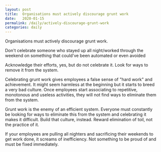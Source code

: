 ```yaml
---
layout: post
title:  Organisations must actively discourage grunt work
date:   2020-01-15
permalink: /daily/actively-discourage-grunt-work
categories: daily
---
```

Organisations must actively discourage grunt work.

Don't celebrate someone who stayed up all night/worked through the weekend on something that could've been automated or even avoided

Acknowledge their efforts, yes, but do not celebrate it. Look for ways to remove it from the system.

Celebrating grunt work gives employees a false sense of "hard work" and achievement. It might seem harmless at the beginning but it starts to breed a very bad culture. Once employees start associating to repetitive, monotonous and useless activities, they will not find ways to eliminate them from the system.

Grunt work is the enemy of an efficient system. Everyone must constantly be looking for ways to eliminate this from the system and celebrating it makes it difficult. Build that culture, instead. Reward elimination of toil, not the practice of it.

If your employees are pulling all nighters and sacrificing their weekends to get work done, it screams of inefficiency. Not something to be proud of and must be fixed immediately.
